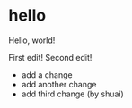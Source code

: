 hello
=====

Hello, world!

First edit!
Second edit!

+ add a change
+ add another change
+ add third change (by shuai)

